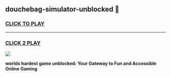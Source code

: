 
## douchebag-simulator-unblocked 👋
<h3>
<a href="https://premium.freeplayer.one?title=douchebag-simulator-unblocked&ref=14F">CLICK TO PLAY</a></h3>
<hr>

<h3>
<a href="https://premium.freeplayer.one?title=douchebag-simulator-unblocked&ref=14F">CLICK 2 PLAY</a>
  
</h3>

<a href="https://premium.freeplayer.one?title=douchebag-simulator-unblocked&ref=12F/"><img src="https://clearcache.store/games.png"></a>


**worlds hardest game unblocked: Your Gateway to Fun and Accessible Online Gaming**
